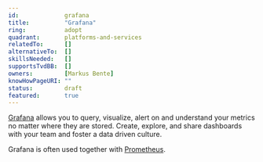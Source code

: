 ```yaml
---
id:				grafana
title:      	"Grafana"
ring:       	adopt
quadrant:   	platforms-and-services
relatedTo:		[]
alternativeTo:	[]
skillsNeeded:	[]
supportsTvdBB:	[]
owners:         [Markus Bente] 
knowHowPageURI:	""
status:			draft
featured:       true
---
```


[Grafana](https://grafana.com/) allows you to query, visualize, alert on and understand your metrics no matter where they are stored. Create, explore, and share dashboards with your team and foster a data driven culture. 

Grafana is often used together with [Prometheus](prometheus).